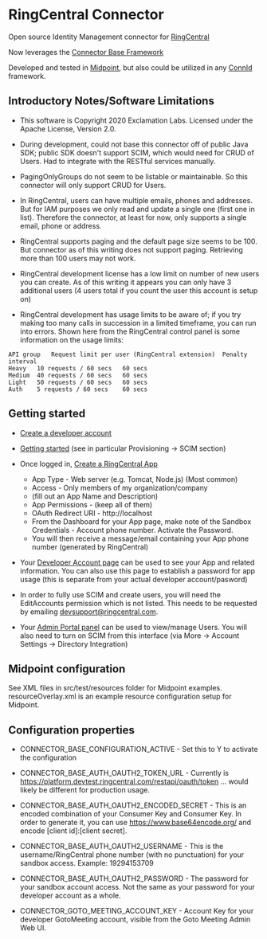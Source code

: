 # RingCentral Connector

Open source Identity Management connector for [RingCentral](https://www.ringcentral.com/)

Now leverages the [Connector Base Framework](https://github.com/ExclamationLabs/connector-base)

Developed and tested in [Midpoint](https://evolveum.com/midpoint/), but also could be utilized in any [ConnId](https://connid.tirasa.net/) framework. 

## Introductory Notes/Software Limitations

- This software is Copyright 2020 Exclamation Labs.  Licensed under the Apache License, Version 2.0.

- During development, could not base this connector off of public Java SDK; public SDK doesn't support SCIM,
which would need for CRUD of Users.  Had to integrate with the RESTful services manually.

- PagingOnlyGroups do not seem to be listable or maintainable. So this connector will only support CRUD for Users.

- In RingCentral, users can have multiple emails, phones and addresses.  But for IAM purposes we only
 read and update a single one (first one in list).  Therefore the connector, at least for now, only supports a single
 email, phone or address.

- RingCentral supports paging and the default page size seems to be 100.  But connector as of this
writing does not support paging.  Retrieving more than 100 users may not work.

- RingCentral development license has a low limit on number of new users you can create.  As of this writing it
appears you can only have 3 additional users (4 users total if you count the user this account is setup on)

- RingCentral development has usage limits to be aware of; if you try making too many calls in succession in a limited
timeframe, you can run into errors.  Shown here from the RingCentral control panel is some information on the usage limits:

```
API group 	Request limit per user (RingCentral extension)	Penalty interval
Heavy	10 requests / 60 secs	60 secs
Medium	40 requests / 60 secs	60 secs
Light	50 requests / 60 secs	60 secs
Auth	5 requests / 60 secs	60 secs
```

## Getting started

- [Create a developer account](https://developers.ringcentral.com/login.html)
- [Getting started](https://developers.ringcentral.com/api-reference/using-the-api) (see in particular Provisioning -> SCIM section)
- Once logged in, [Create a RingCentral App](https://developer.ringcentral.com/new-app?name=API+Reference&desc=An+app+created+to+fascilitate+API+calls+within+the+API+Reference.&public=false&type=ServerOther&carriers=7710,7310,3420&permissions=Contacts,EditExtensions,EditMessages,EditPresence,Faxes,Glip,InternalMessages,Meetings,ReadAccounts,ReadCallLog,ReadCallRecording,ReadContacts,ReadMessages,ReadPresence,RingOut,SMS,SubscriptionWebhook,VoipCalling&redirectUri=)
    - App Type - Web server (e.g. Tomcat, Node.js) (Most common)
    - Access - Only members of my organization/company
    - (fill out an App Name and Description)
    - App Permissions - (keep all of them)
    - OAuth Redirect URI - http://localhost
    - From the Dashboard for your App page, make note of the Sandbox Credentials - Account phone number.  Activate the Password.
    - You will then receive a message/email containing your App phone number (generated by RingCentral)
    
- Your [Developer Account page](https://developers.ringcentral.com/my-account.html#/applications) can
be used to see your App and related information. You can also use this page
to establish a password for app usage (this is separate from your actual developer account/pasword)
    
- In order to fully use SCIM and create users, you will need the EditAccounts permission
which is not listed.  This needs to be requested by emailing devsupport@ringcentral.com.

- Your [Admin Portal panel](https://service.devtest.ringcentral.com/) can be used
to view/manage Users.  You will also need to turn on SCIM from this interface (via More -> Account Settings
-> Directory Integration) 
        
## Midpoint configuration

See XML files in src/test/resources folder for Midpoint examples.  resourceOverlay.xml is an example
resource configuration setup for Midpoint.

## Configuration properties
 
- CONNECTOR_BASE_CONFIGURATION_ACTIVE - Set this to Y to activate the configuration 
 
- CONNECTOR_BASE_AUTH_OAUTH2_TOKEN_URL - Currently is https://platform.devtest.ringcentral.com/restapi/oauth/token ... would likely
be different for production usage.

- CONNECTOR_BASE_AUTH_OAUTH2_ENCODED_SECRET - This is an encoded combination of your Consumer Key and Consumer Key.
In order to generate it, you can use https://www.base64encode.org/ and encode [client id]:[client secret].

- CONNECTOR_BASE_AUTH_OAUTH2_USERNAME - This is the username/RingCentral phone number (with no punctuation) for your
sandbox access.  Example: 19294153709

- CONNECTOR_BASE_AUTH_OAUTH2_PASSWORD - The password for your sandbox account access.  Not the
same as your password for your developer account as a whole.

- CONNECTOR_GOTO_MEETING_ACCOUNT_KEY - Account Key for your developer GotoMeeting account, visible from
the Goto Meeting Admin Web UI.


